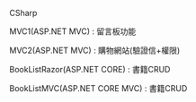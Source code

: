 CSharp

MVC1(ASP.NET MVC) : 留言板功能

MVC2(ASP.NET MVC) : 購物網站(驗證信+權限)

BookListRazor(ASP.NET CORE) : 書籍CRUD

BookListMVC(ASP.NET CORE MVC) : 書籍CRUD

